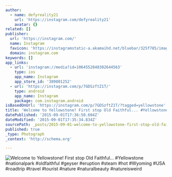 ```yaml
---
author:
  - name: defyreality21
    url: 'https://instagram.com/defyreality21'
    avatar: {}
related: []
publisher:
  url: 'https://instagram.com/'
  name: Instagram
  favicon: 'https://instagramstatic-a.akamaihd.net/bluebar/325f785/images/ico/favicon.ico'
  domain: instagram.com
keywords: []
app_links:
  - url: 'instagram://media?id=1064552848302644563'
    type: ios
    app_name: Instagram
    app_store_id: '389801252'
  - url: 'https://instagram.com/p/7GDSzftZ1T/'
    type: android
    app_name: Instagram
    package: com.instagram.android
isBasedOnUrl: 'https://instagram.com/p/7GDSzftZ1T/?tagged=yellowstone'
title: 'Welcome to Yellowstone! First stop Old Faithful... #Yellowstone #nationalpark #oldfaithful #geyser #eruption #steam #hot #Wyoming #USA #roadtrip #travel #tourist #nature #naturalbeauty #natureisweird'
datePublished: '2015-09-01T17:36:50.604Z'
dateModified: '2015-09-01T17:35:34.834Z'
sourcePath: _posts/2015-09-01-welcome-to-yellowstone-first-stop-old-faithful-yellowst.md
published: true
_type: Photograph
_context: 'http://schema.org'

---
```

![Welcome to Yellowstone&excl; First stop Old Faithful&period;&period;&period; &num;Yellowstone &num;nationalpark &num;oldfaithful &num;geyser &num;eruption &num;steam &num;hot &num;Wyoming &num;USA &num;roadtrip &num;travel &num;tourist &num;nature &num;naturalbeauty &num;natureisweird](https://scontent.cdninstagram.com/hphotos-xfa1/t51.2885-15/e15/11887280_1121306444548061_1764753396_n.jpg)